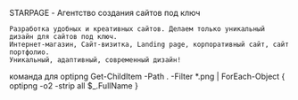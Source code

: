 STARPAGE - Агентство создания сайтов под ключ

    Разработка удобных и креативных сайтов. Делаем только уникальный дизайн для сайтов под ключ.
    Интернет-магазин, Сайт-визитка, Landing page, корпоративный сайт, сайт портфолио.
    Уникальный, адаптивный, современный дизайн!


команда для optipng
Get-ChildItem -Path . -Filter *.png | ForEach-Object { optipng -o2 -strip all $_.FullName }

